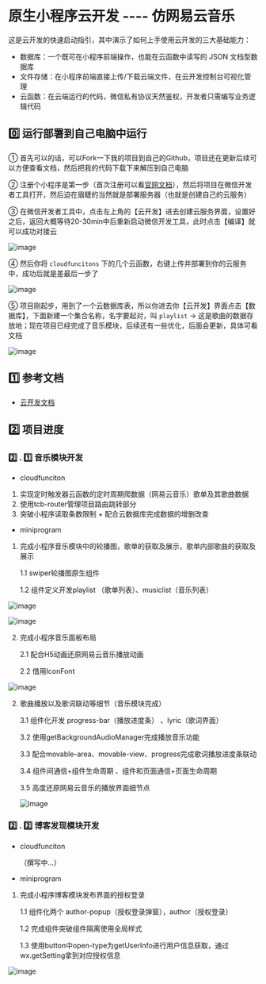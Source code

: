 # 原生小程序云开发 ---- 仿网易云音乐

这是云开发的快速启动指引，其中演示了如何上手使用云开发的三大基础能力：

- 数据库：一个既可在小程序前端操作，也能在云函数中读写的 JSON 文档型数据库
- 文件存储：在小程序前端直接上传/下载云端文件，在云开发控制台可视化管理
- 云函数：在云端运行的代码，微信私有协议天然鉴权，开发者只需编写业务逻辑代码

## 0️⃣  运行部署到自己电脑中运行

① 首先可以的话，可以Fork一下我的项目到自己的Github，项目还在更新后续可以方便查看文档，然后把我的代码下载下来解压到自己电脑

② 注册个小程序是第一步（首次注册可以看[官网文档](https://developers.weixin.qq.com/miniprogram/dev/framework/quickstart/getstart.html#申请帐号)），然后将项目在微信开发者工具打开，然后迫在眉睫的当然就是部署服务器（也就是创建自己的云服务）

③ 在微信开发者工具中，点击左上角的【云开发】进去创建云服务界面，设置好之后，返回大概等待20-30min中后重新启动微信开发工具，此时点击【编译】就可以成功对接云



![image](https://github.com/Umbrella001/wx-yunyinyue/raw/master/DocImage/deploy_01.png)

④ 然后你将 `cloudfuncitons` 下的几个云函数，右键上传并部署到你的云服务中，成功后就是差最后一步了

![image](https://github.com/Umbrella001/wx-yunyinyue/raw/master/DocImage/deploy_02.png)

⑤ 项目刚起步，用到了一个云数据库表，所以你进去你【云开发】界面点击【数据库】，下面新建一个集合名称，名字要起对，叫 `playlist` → 这是歌曲的数据存放地；现在项目已经完成了音乐模块，后续还有一些优化，后面会更新，具体可看文档

![image](https://github.com/Umbrella001/wx-yunyinyue/raw/master/DocImage/deploy_03.png)

## 1️⃣  参考文档

- [云开发文档](https://developers.weixin.qq.com/miniprogram/dev/wxcloud/basis/getting-started.html)

## 2️⃣  项目进度

### 2️⃣ . 1️⃣  音乐模块开发

- cloudfunciton

1. 实现定时触发器云函数的定时周期爬数据（网易云音乐）歌单及其歌曲数据
2. 使用tcb-router管理项目路由跳转部分
3. 突破小程序读取条数限制 + 配合云数据库完成数据的增删改查

- miniprogram

1. 完成小程序音乐模块中的轮播图，歌单的获取及展示，歌单内部歌曲的获取及展示

   1.1 swiper轮播图原生组件

   1.2 组件定义开发playlist （歌单列表）、musiclist（音乐列表）


![image](https://github.com/Umbrella001/wx-yunyinyue/raw/master/DocImage/music-panel.png)

![image](https://github.com/Umbrella001/wx-yunyinyue/raw/master/DocImage/music-list.png)

2. 完成小程序音乐面板布局

   2.1 配合H5动画还原网易云音乐播放动画

   2.2 借用IconFont

![image](https://github.com/Umbrella001/wx-yunyinyue/raw/master/DocImage/music-lyric.png)

2. 歌曲播放以及歌词联动等细节（音乐模块完成）

   3.1 组件化开发 progress-bar（播放进度条） 、lyric（歌词界面）

   3.2 使用getBackgroundAudioManager完成播放音乐功能

   3.3 配合movable-area、movable-view、progress完成歌词播放进度条联动

   3.4 组件间通信+组件生命周期 、组件和页面通信+页面生命周期

   3.5 高度还原网易云音乐的播放界面细节点

   ![image](https://github.com/Umbrella001/wx-yunyinyue/raw/master/DocImage/lyric-panel.png)

### 2️⃣ . 2️⃣  博客发现模块开发

- cloudfunciton

  （撰写中...）

- miniprogram



1. 完成小程序博客模块发布界面的授权登录

   1.1 组件化两个 author-popup（授权登录弹窗），author（授权登录）

   1.2 完成组件突破组件隔离使用全局样式

   1.3 使用button中open-type为getUserInfo进行用户信息获取，通过wx.getSetting拿到对应授权信息

![image](https://github.com/Umbrella001/wx-yunyinyue/raw/master/DocImage/blog-author.png)